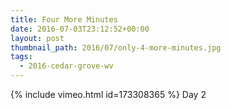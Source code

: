 ```yaml
---
title: Four More Minutes
date: 2016-07-03T23:12:52+00:00
layout: post
thumbnail_path: 2016/07/only-4-more-minutes.jpg
tags:
  - 2016-cedar-grove-wv
---
```

{% include vimeo.html id=173308365 %}
Day 2